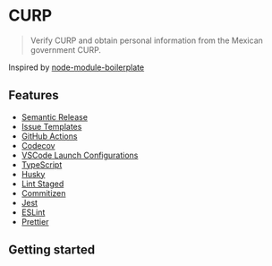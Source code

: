# CURP

>  Verify CURP and obtain personal information from the Mexican government CURP.

Inspired by [node-module-boilerplate](https://github.com/sindresorhus/node-module-boilerplate)

## Features

- [Semantic Release](https://github.com/semantic-release/semantic-release)
- [Issue Templates](https://github.com/johnsmith/my-cool-package/tree/main/.github/ISSUE_TEMPLATE)
- [GitHub Actions](https://github.com/johnsmith/my-cool-package/tree/main/.github/workflows)
- [Codecov](https://about.codecov.io/)
- [VSCode Launch Configurations](https://github.com/johnsmith/my-cool-package/blob/main/.vscode/launch.json)
- [TypeScript](https://www.typescriptlang.org/)
- [Husky](https://github.com/typicode/husky)
- [Lint Staged](https://github.com/okonet/lint-staged)
- [Commitizen](https://github.com/search?q=commitizen)
- [Jest](https://jestjs.io/)
- [ESLint](https://eslint.org/)
- [Prettier](https://prettier.io/)

## Getting started
